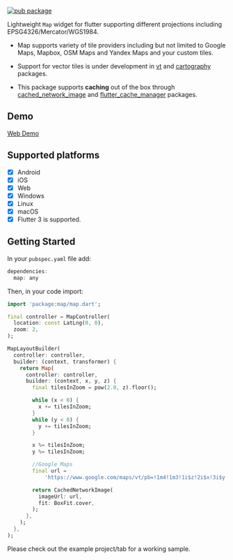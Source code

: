 [![pub package](https://img.shields.io/pub/v/map.svg)](https://pub.dartlang.org/packages/map)

Lightweight `Map` widget for flutter supporting different projections including EPSG4326/Mercator/WGS1984.

* Map supports variety of tile providers including but not limited to Google Maps, Mapbox, OSM Maps and Yandex Maps and your custom tiles.

* Support for vector tiles is under development in [vt](https://pub.dev/packages/vt) and [cartography](https://pub.dev/packages/cartography) packages.

* This package supports **caching** out of the box through [cached_network_image](https://pub.dev/packages/cached_network_image) and [flutter_cache_manager](https://pub.dev/packages/flutter_cache_manager) packages.

## Demo

[Web Demo](https://xclud.github.io/flutter_map/)

## Supported platforms

* [x] Android
* [x] iOS
* [x] Web
* [x] Windows
* [x] Linux
* [x] macOS
* [x] Flutter 3 is supported.

## Getting Started

In your `pubspec.yaml` file add:

```dart
dependencies:
  map: any
```

Then, in your code import:

```dart
import 'package:map/map.dart';
```

```dart
final controller = MapController(
  location: const LatLng(0, 0),
  zoom: 2,
);
```

```dart
MapLayoutBuilder(
  controller: controller,
  builder: (context, transformer) {
    return Map(
      controller: controller,
      builder: (context, x, y, z) {
        final tilesInZoom = pow(2.0, z).floor();

        while (x < 0) {
          x += tilesInZoom;
        }
        while (y < 0) {
          y += tilesInZoom;
        }

        x %= tilesInZoom;
        y %= tilesInZoom;

        //Google Maps
        final url =
            'https://www.google.com/maps/vt/pb=!1m4!1m3!1i$z!2i$x!3i$y!2m3!1e0!2sm!3i420120488!3m7!2sen!5e1105!12m4!1e68!2m2!1sset!2sRoadmap!4e0!5m1!1e0!23i4111425';

        return CachedNetworkImage(
          imageUrl: url,
          fit: BoxFit.cover,
        );
      },
    );
  },
);
```

Please check out the example project/tab for a working sample.
